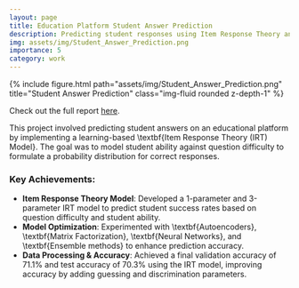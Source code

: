 ```yaml
---
layout: page
title: Education Platform Student Answer Prediction
description: Predicting student responses using Item Response Theory and machine learning models.
img: assets/img/Student_Answer_Prediction.png
importance: 5
category: work
---
```


<div class="row">
    <div class="col-sm mt-3 mt-md-0">
        {% include figure.html path="assets/img/Student_Answer_Prediction.png" title="Student Answer Prediction" class="img-fluid rounded z-depth-1" %}
    </div>
</div>

Check out the full report [here](https://drive.google.com/file/d/1d3ENOa27pM0PCc8TQ3z8M05peTuDTzpx/view?usp=sharing).

This project involved predicting student answers on an educational platform by implementing a learning-based \textbf{Item Response Theory (IRT) Model}. The goal was to model student ability against question difficulty to formulate a probability distribution for correct responses.

### Key Achievements:
- **Item Response Theory Model**: Developed a 1-parameter and 3-parameter IRT model to predict student success rates based on question difficulty and student ability.
- **Model Optimization**: Experimented with \textbf{Autoencoders}, \textbf{Matrix Factorization}, \textbf{Neural Networks}, and \textbf{Ensemble methods} to enhance prediction accuracy.
- **Data Processing & Accuracy**: Achieved a final validation accuracy of 71.1% and test accuracy of 70.3% using the IRT model, improving accuracy by adding guessing and discrimination parameters.